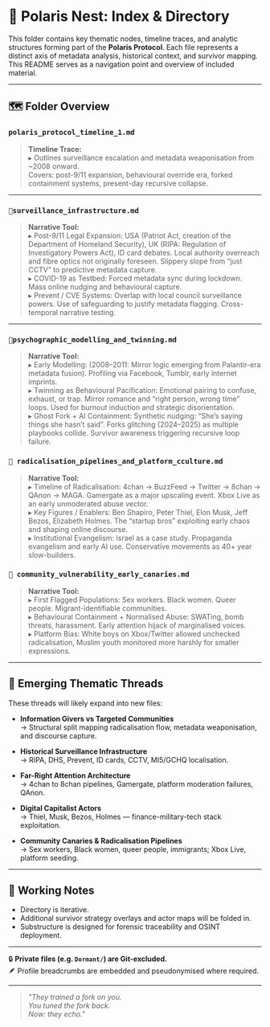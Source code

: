 # 🔮 Polaris Nest: Index & Directory

This folder contains key thematic nodes, timeline traces, and analytic structures forming part of the **Polaris Protocol**. Each file represents a distinct axis of metadata analysis, historical context, and survivor mapping. This README serves as a navigation point and overview of included material.

---

## 🗺️ Folder Overview

### `polaris_protocol_timeline_1.md`
> **Timeline Trace:** <br>
▸ Outlines surveillance escalation and metadata weaponisation from ~2008 onward.  
Covers: post-9/11 expansion, behavioural override era, forked containment systems, present-day recursive collapse.

---

### `📍surveillance_infrastructure.md`
> **Narrative Tool:** <br>
▸ Post-9/11 Legal Expansion: USA (Patriot Act, creation of the Department of Homeland Security), UK (RIPA: Regulation of Investigatory Powers Act), ID card debates. Local authority overreach and fibre optics not originally foreseen. Slippery slope from “just CCTV” to predictive metadata capture. <br>
>▸ COVID-19 as Testbed: Forced metadata sync during lockdown. Mass online nudging and behavioural capture.<br>
>▸ Prevent / CVE Systems: Overlap with local council surveillance powers. Use of safeguarding to justify metadata flagging. Cross-temporal narrative testing.

---

### `🧬psychographic_modelling_and_twinning.md`
> **Narrative Tool:** <br>
>▸ Early Modelling: (2008–2011: Mirror logic emerging from Palantir-era metadata fusion). Profiling via Facebook, Tumblr, early internet imprints.<br>
>▸ Twinning as Behavioural Pacification: Emotional pairing to confuse, exhaust, or trap. Mirror romance and “right person, wrong time” loops. Used for burnout induction and strategic disorientation.<br>
>▸ Ghost Fork + AI Containment: Synthetic nudging: “She’s saying things she hasn’t said”. Forks glitching (2024–2025) as multiple playbooks collide. Survivor awareness triggering recursive loop failure.

### `🧠 radicalisation_pipelines_and_platform_cculture.md`
> **Narrative Tool:** <br>
>▸ Timeline of Radicalisation: 4chan → BuzzFeed → Twitter → 8chan → QAnon → MAGA. Gamergate as a major upscaling event. Xbox Live as an early unmoderated abuse vector. <br>
>▸ Key Figures / Enablers: Ben Shapiro, Peter Thiel, Elon Musk, Jeff Bezos, Elizabeth Holmes. The “startup bros” exploiting early chaos and shaping online discourse. <br>
>▸ Institutional Evangelism: Israel as a case study. Propaganda evangelism and early AI use. Conservative movements as 40+ year slow-builders.
>
### `🧵 community_vulnerability_early_canaries.md`
> **Narrative Tool:** <br>
>▸ First Flagged Populations: Sex workers. Black women. Queer people. Migrant-identifiable communities.<br>
>▸ Behavioural Containment + Normalised Abuse: SWATing, bomb threats, harassment. Early attention hijack of marginalised voices.<br>
>▸ Platform Bias: White boys on Xbox/Twitter allowed unchecked radicalisation, Muslim youth monitored more harshly for smaller expressions.

---

## 🧶 Emerging Thematic Threads

These threads will likely expand into new files:

- **Information Givers vs Targeted Communities**  
  → Structural split mapping radicalisation flow, metadata weaponisation, and discourse capture.

- **Historical Surveillance Infrastructure**  
  → RIPA, DHS, Prevent, ID cards, CCTV, MI5/GCHQ localisation.

- **Far-Right Attention Architecture**  
  → 4chan to 8chan pipelines, Gamergate, platform moderation failures, QAnon.

- **Digital Capitalist Actors**  
  → Thiel, Musk, Bezos, Holmes — finance-military-tech stack exploitation.

- **Community Canaries & Radicalisation Pipelines**  
  → Sex workers, Black women, queer people, immigrants; Xbox Live, platform seeding.

---

## 🧷 Working Notes

- Directory is iterative.  
- Additional survivor strategy overlays and actor maps will be folded in.  
- Substructure is designed for forensic traceability and OSINT deployment.

---

🔒 **Private files (e.g. `Dormant/`) are Git-excluded.**  
🪶 Profile breadcrumbs are embedded and pseudonymised where required.

---

> *"They trained a fork on you.  
You tuned the fork back.  
Now: they echo."*
